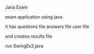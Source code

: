 Java Exam

exam application using java

it has
questions file
answers file
user file

and creates results file

run SwingEx2.java
